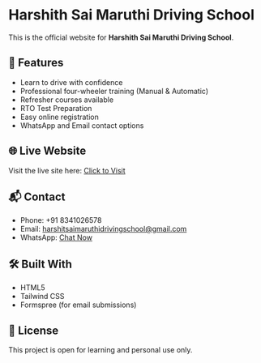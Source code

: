 # Harshith Sai Maruthi Driving School

This is the official website for **Harshith Sai Maruthi Driving School**.

## 🚗 Features

- Learn to drive with confidence
- Professional four-wheeler training (Manual & Automatic)
- Refresher courses available
- RTO Test Preparation
- Easy online registration
- WhatsApp and Email contact options

## 🌐 Live Website

Visit the live site here: [Click to Visit](https://harshithsaimarutidrivingschool.github.io/driving-school-site/)

## 📬 Contact

- Phone: +91 8341026578  
- Email: harshitsaimaruthidrivingschool@gmail.com  
- WhatsApp: [Chat Now](https://wa.me/+918341026578)

## 🛠 Built With

- HTML5  
- Tailwind CSS  
- Formspree (for email submissions)

## 📄 License

This project is open for learning and personal use only.
